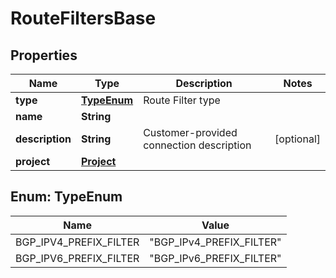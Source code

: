 

# RouteFiltersBase


## Properties

| Name | Type | Description | Notes |
|------------ | ------------- | ------------- | -------------|
|**type** | [**TypeEnum**](#TypeEnum) | Route Filter type |  |
|**name** | **String** |  |  |
|**description** | **String** | Customer-provided connection description |  [optional] |
|**project** | [**Project**](Project.md) |  |  |



## Enum: TypeEnum

| Name | Value |
|---- | -----|
| BGP_IPV4_PREFIX_FILTER | &quot;BGP_IPv4_PREFIX_FILTER&quot; |
| BGP_IPV6_PREFIX_FILTER | &quot;BGP_IPv6_PREFIX_FILTER&quot; |




